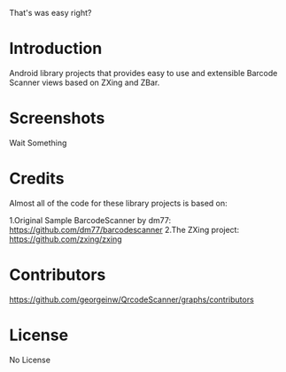 That's was easy right?
# Introduction
Android library projects that provides easy to use and extensible Barcode Scanner views based on ZXing and ZBar.
# Screenshots
Wait Something
# Credits
Almost all of the code for these library projects is based on:

1.Original Sample BarcodeScanner by dm77: https://github.com/dm77/barcodescanner
2.The ZXing project: https://github.com/zxing/zxing
# Contributors
https://github.com/georgeinw/QrcodeScanner/graphs/contributors
# License
No License
